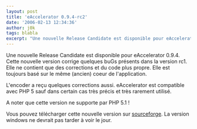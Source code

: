 ```yaml
---
layout: post
title: 'eAccelerator 0.9.4-rc2'
date: '2006-02-13 12:34:36'
author: j0k
tags: blabla
excerpt: "Une nouvelle Release Candidate est disponible pour eAccelerator 0.9.4.   Cette nouvelle version corrige quelques buGs présents dans la version rc1. Elle ne contient que des corrections et du code plus propre. Elle est toujours basé sur le même (ancien) coeur de l'application.  \n  \nL'encoder a reçu quelques corrections aussi. eAccelerator est compatible      …"
---
```


Une nouvelle Release Candidate est disponible pour eAccelerator 0.9.4.   Cette nouvelle version corrige quelques buGs présents dans la version rc1. Elle ne contient que des corrections et du code plus propre. Elle est toujours basé sur le même (ancien) coeur de l'application.

L'encoder a reçu quelques corrections aussi. eAccelerator est compatible avec PHP 5 sauf dans certain cas très précis et très rarement utilisé.

A noter que cette version ne supporte par PHP 5.1 !

Vous pouvez télécharger cette nouvelle version sur [sourceforge](https://sourceforge.net/project/showfiles.php?group_id=122249). La version windows ne devrait pas tarder à voir le jour.
